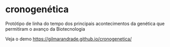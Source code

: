 # cronogenética
Protótipo de linha do tempo dos principais acontecimentos da genética que permitiram o avanço da Biotecnologia

Veja o demo https://gilmarandrade.github.io/cronogenetica/
